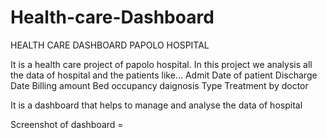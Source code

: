 # Health-care-Dashboard
HEALTH CARE DASHBOARD PAPOLO HOSPITAL 

It is a health care project of papolo hospital. In this project we analysis all the data of hospital and the patients
like...
Admit Date of patient 
Discharge Date
Billing amount 
Bed occupancy
daignosis Type
Treatment by doctor 

It is a dashboard that helps to manage and analyse the data of hospital

Screenshot of dashboard = 
